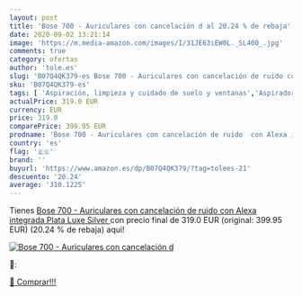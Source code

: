 ```yaml
---
layout: post
title: 'Bose 700 - Auriculares con cancelación d al 20.24 % de rebaja'
date: 2020-09-02 13:21:14
image: 'https://m.media-amazon.com/images/I/31JE63iEW0L._SL400_.jpg'
comments: true
category: ofertas
author: 'tole.es'
slug: 'B07Q4QK379-es Bose 700 - Auriculares con cancelación de ruido con Alexa...'
sku: 'B07Q4QK379-es'
tags: [ 'Aspiración, limpieza y cuidado de suelo y ventanas','Aspiradoras','Bombillas','Bombillas Wi-Fi','Bombillas de color','Bombillas de uso específico','Bricolaje y herramientas','Enchufes estándar','Enchufes inteligentes y a control remoto','Enchufes y accesorios','Hogar y cocina','Iluminación','Iluminación de interior','Iluminación decorativa y para usos específicos de interior','Instalación eléctrica','Robots aspiradores','Tiras LED de interior','alexa', ]
actualPrice: 319.0 EUR
currency: EUR
price: 319.0
comparePrice: 399.95 EUR
prodname: 'Bose 700 - Auriculares con cancelación de ruido  con Alexa integrada  Plata  Luxe Silver '
country: 'es'
flag: '🇪🇸'
brand: ''
buyurl: 'https://www.amazon.es/dp/B07Q4QK379/?tag=tolees-21'
descuento: '20.24'
average: '310.1225'
---
```


Tienes [Bose 700 - Auriculares con cancelación de ruido  con Alexa integrada  Plata  Luxe Silver ](https://www.amazon.es/dp/B07Q4QK379/?tag=tolees-21) con precio final de  319.0 EUR (original: 399.95 EUR) (20.24 %  de rebaja) aqui!

[![Bose 700 - Auriculares con cancelación d](https://m.media-amazon.com/images/I/31JE63iEW0L._SL400_.jpg)](https://www.amazon.es/dp/B07Q4QK379/?tag=tolees-21)

🔎:


[🛒 Comprar!!!](https://www.amazon.es/dp/B07Q4QK379/?tag=tolees-21)
